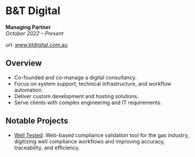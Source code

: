 # B&T Digital

**Managing Partner**  
_October 2022 – Present_

url: www.btdigital.com.au

## Overview

- Co-founded and co-manage a digital consultancy.
- Focus on system support, technical infrastructure, and workflow automation.
- Deliver custom development and hosting solutions.
- Serve clients with complex engineering and IT requirements.

## Notable Projects
- [Well Tested](../../projects/welltested/index.md): Web-based compliance validation tool for the gas industry, digitizing well compliance workflows and improving accuracy, traceability, and efficiency. 